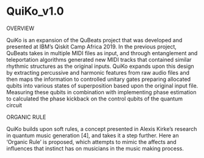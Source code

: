 # QuiKo_v1.0

OVERVIEW

QuiKo is an expansion of the QuBeats project that was developed and presented at IBM’s Qiskit Camp Africa 2019. In the previous project, QuBeats takes in multiple MIDI files as input, and through entanglement and teleportation algorithms generated new MIDI tracks that contained similar rhythmic structures as the original inputs. QuiKo expands upon this design by extracting percussive and harmonic features from raw audio files and then maps the information to controlled unitary gates preparing allocated qubits into various states of superposition based upon the original input file. Measuring these qubits in combination with implementing phase estimation to calculated the phase kickback on the control qubits of the quantum circuit 

ORGANIC RULE

QuiKo builds upon soft rules, a concept presented in Alexis Kirke’s research in quantum music generation [4], and takes it a step further. Here an ‘Organic Rule’ is proposed, which attempts to mimic the affects and influences that instinct has on musicians in the music making process. 
